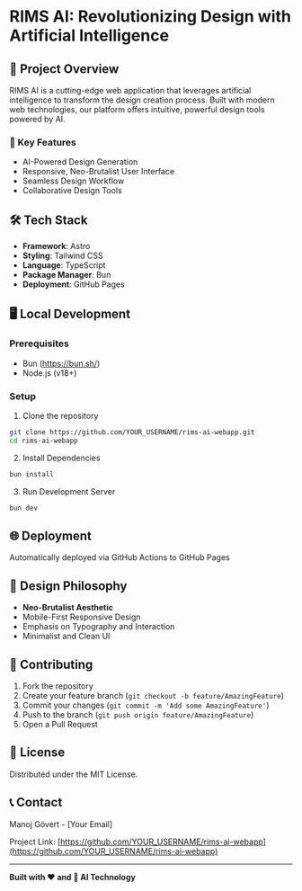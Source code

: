 # RIMS AI: Revolutionizing Design with Artificial Intelligence

## 🚀 Project Overview

RIMS AI is a cutting-edge web application that leverages artificial intelligence to transform the design creation process. Built with modern web technologies, our platform offers intuitive, powerful design tools powered by AI.

### 🌟 Key Features
- AI-Powered Design Generation
- Responsive, Neo-Brutalist User Interface
- Seamless Design Workflow
- Collaborative Design Tools

## 🛠 Tech Stack
- **Framework**: Astro
- **Styling**: Tailwind CSS
- **Language**: TypeScript
- **Package Manager**: Bun
- **Deployment**: GitHub Pages

## 🖥 Local Development

### Prerequisites
- Bun (https://bun.sh/)
- Node.js (v18+)

### Setup
1. Clone the repository
```bash
git clone https://github.com/YOUR_USERNAME/rims-ai-webapp.git
cd rims-ai-webapp
```

2. Install Dependencies
```bash
bun install
```

3. Run Development Server
```bash
bun dev
```

## 🌐 Deployment
Automatically deployed via GitHub Actions to GitHub Pages

## 🎨 Design Philosophy
- **Neo-Brutalist Aesthetic**
- Mobile-First Responsive Design
- Emphasis on Typography and Interaction
- Minimalist and Clean UI

## 🤝 Contributing
1. Fork the repository
2. Create your feature branch (`git checkout -b feature/AmazingFeature`)
3. Commit your changes (`git commit -m 'Add some AmazingFeature'`)
4. Push to the branch (`git push origin feature/AmazingFeature`)
5. Open a Pull Request

## 📄 License
Distributed under the MIT License.

## 📞 Contact
Manoj Gövert - [Your Email]

Project Link: [https://github.com/YOUR_USERNAME/rims-ai-webapp](https://github.com/YOUR_USERNAME/rims-ai-webapp)

---

**Built with ❤️ and 🤖 AI Technology**

